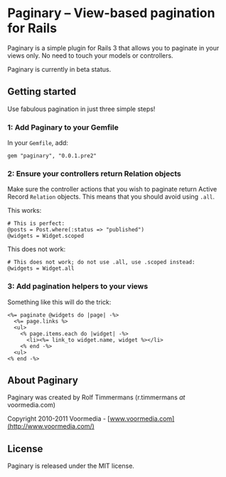 Paginary – View-based pagination for Rails
==========================================

Paginary is a simple plugin for Rails 3 that allows you to paginate in your
views only. No need to touch your models or controllers.

Paginary is currently in beta status.


Getting started
---------------

Use fabulous pagination in just three simple steps!

### 1: Add Paginary to your Gemfile

In your `Gemfile`, add:

    gem "paginary", "0.0.1.pre2"

### 2: Ensure your controllers return Relation objects

Make sure the controller actions that you wish to paginate return Active Record
`Relation` objects. This means that you should avoid using `.all`.

This works:

    # This is perfect:
    @posts = Post.where(:status => "published")
    @widgets = Widget.scoped

This does not work:

    # This does not work; do not use .all, use .scoped instead:
    @widgets = Widget.all


### 3: Add pagination helpers to your views

Something like this will do the trick:

    <%= paginate @widgets do |page| -%>
      <%= page.links %>
      <ul>
        <% page.items.each do |widget| -%>
          <li><%= link_to widget.name, widget %></li>
        <% end -%>
      <ul>
    <% end -%>


About Paginary
--------------

Paginary was created by Rolf Timmermans (r.timmermans *at* voormedia.com)

Copyright 2010-2011 Voormedia - [www.voormedia.com](http://www.voormedia.com/)


License
-------

Paginary is released under the MIT license.
